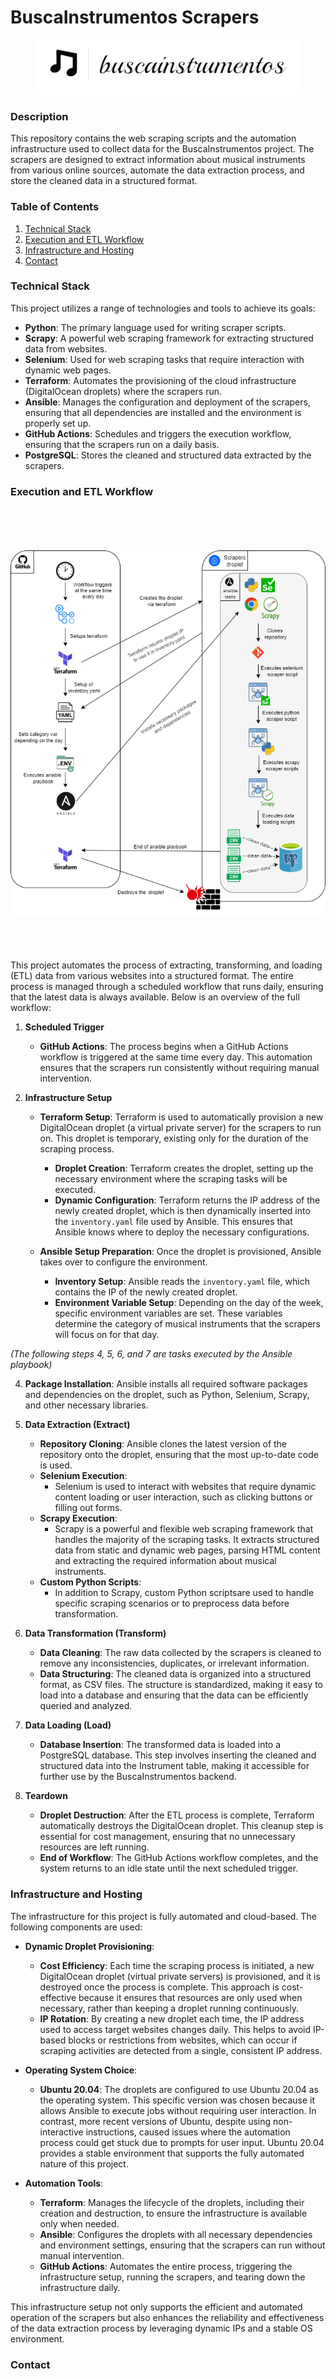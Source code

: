 # BuscaInstrumentos Scrapers
  
<div align="center">
  <img src="https://github.com/jorgeiras/buscainstrumentos_scrapers/blob/main/images/buscainstrumentoslogo.png" alt="scrapers Logo">
</div>
  
### Description
This repository contains the web scraping scripts and the automation infrastructure used to collect data for the BuscaInstrumentos project. The scrapers are designed to extract information about musical instruments from various online sources, automate the data extraction process, and store the cleaned data in a structured format.

### Table of Contents
1. [Technical Stack](#technical-stack)
2. [Execution and ETL Workflow](#execution-and-etl-workflow)
3. [Infrastructure and Hosting](#infrastructure-and-hosting)
4. [Contact](#contact)

### Technical Stack
This project utilizes a range of technologies and tools to achieve its goals:
- **Python**: The primary language used for writing scraper scripts.
- **Scrapy**: A powerful web scraping framework for extracting structured data from websites.
- **Selenium**: Used for web scraping tasks that require interaction with dynamic web pages.
- **Terraform**: Automates the provisioning of the cloud infrastructure (DigitalOcean droplets) where the scrapers run.
- **Ansible**: Manages the configuration and deployment of the scrapers, ensuring that all dependencies are installed and the environment is properly set up.
- **GitHub Actions**: Schedules and triggers the execution workflow, ensuring that the scrapers run on a daily basis.
- **PostgreSQL**: Stores the cleaned and structured data extracted by the scrapers.

### Execution and ETL Workflow
<br><br>  
<div align="center">
  <img src="https://github.com/jorgeiras/buscainstrumentos_scrapers/blob/main/images/scrapers_etl.png" alt="scrapers etl" style="margin-top: 20px; margin-bottom: 20px;">
</div>
<br><br>  

This project automates the process of extracting, transforming, and loading (ETL) data from various websites into a structured format. The entire process is managed through a scheduled workflow that runs daily, ensuring that the latest data is always available. Below is an overview of the full workflow:

1. **Scheduled Trigger**
   - **GitHub Actions**: The process begins when a GitHub Actions workflow is triggered at the same time every day. This automation ensures that the scrapers run consistently without requiring manual intervention.

2. **Infrastructure Setup**
   - **Terraform Setup**: Terraform is used to automatically provision a new DigitalOcean droplet (a virtual private server) for the scrapers to run on. This droplet is temporary, existing only for the duration of the scraping process.
     - **Droplet Creation**: Terraform creates the droplet, setting up the necessary environment where the scraping tasks will be executed.
     - **Dynamic Configuration**: Terraform returns the IP address of the newly created droplet, which is then dynamically inserted into the `inventory.yaml` file used by Ansible. This ensures that Ansible knows where to deploy the necessary configurations.

   - **Ansible Setup Preparation**: Once the droplet is provisioned, Ansible takes over to configure the environment. 
     - **Inventory Setup**: Ansible reads the `inventory.yaml` file, which contains the IP of the newly created droplet.
     - **Environment Variable Setup**: Depending on the day of the week, specific environment variables are set. These variables determine the category of musical instruments that the scrapers will focus on for that day.

*(The following steps 4, 5, 6, and 7 are tasks executed by the Ansible playbook)*
  
4. **Package Installation**: Ansible installs all required software packages and dependencies on the droplet, such as Python, Selenium, Scrapy, and other necessary libraries.

5. **Data Extraction (Extract)**
   - **Repository Cloning**: Ansible clones the latest version of the repository onto the droplet, ensuring that the most up-to-date code is used.
   - **Selenium Execution**: 
     - Selenium is used to interact with websites that require dynamic content loading or user interaction, such as clicking buttons or filling out forms.
   - **Scrapy Execution**:
     - Scrapy is a powerful and flexible web scraping framework that handles the majority of the scraping tasks. It extracts structured data from static and dynamic web pages, parsing HTML content and extracting the required information about musical instruments.
   - **Custom Python Scripts**: 
     - In addition to Scrapy, custom Python scriptsare used to handle specific scraping scenarios or to preprocess data before transformation.

6. **Data Transformation (Transform)**
   - **Data Cleaning**: The raw data collected by the scrapers is cleaned to remove any inconsistencies, duplicates, or irrelevant information.
   - **Data Structuring**: The cleaned data is organized into a structured format, as CSV files. The structure is standardized, making it easy to load into a database and ensuring that the data can be efficiently queried and analyzed.

7. **Data Loading (Load)**
   - **Database Insertion**: The transformed data is loaded into a PostgreSQL database. This step involves inserting the cleaned and structured data into the Instrument table, making it accessible for further use by the BuscaInstrumentos backend.

8. **Teardown**
   - **Droplet Destruction**: After the ETL process is complete, Terraform automatically destroys the DigitalOcean droplet. This cleanup step is essential for cost management, ensuring that no unnecessary resources are left running.
   - **End of Workflow**: The GitHub Actions workflow completes, and the system returns to an idle state until the next scheduled trigger.


### Infrastructure and Hosting
The infrastructure for this project is fully automated and cloud-based. The following components are used:
- **Dynamic Droplet Provisioning**:
  - **Cost Efficiency**: Each time the scraping process is initiated, a new DigitalOcean droplet (virtual private servers) is provisioned, and it is destroyed once the process is complete. This approach is cost-effective because it ensures that resources are only used when necessary, rather than keeping a droplet running continuously.
  - **IP Rotation**: By creating a new droplet each time, the IP address used to access target websites changes daily. This helps to avoid IP-based blocks or restrictions from websites, which can occur if scraping activities are detected from a single, consistent IP address.

- **Operating System Choice**:
  - **Ubuntu 20.04**: The droplets are configured to use Ubuntu 20.04 as the operating system. This specific version was chosen because it allows Ansible to execute jobs without requiring user interaction. In contrast, more recent versions of Ubuntu, despite using non-interactive instructions, caused issues where the automation process could get stuck due to prompts for user input. Ubuntu 20.04 provides a stable environment that supports the fully automated nature of this project.

- **Automation Tools**:
  - **Terraform**: Manages the lifecycle of the droplets, including their creation and destruction, to ensure the infrastructure is available only when needed.
  - **Ansible**: Configures the droplets with all necessary dependencies and environment settings, ensuring that the scrapers can run without manual intervention.
  - **GitHub Actions**: Automates the entire process, triggering the infrastructure setup, running the scrapers, and tearing down the infrastructure daily.
  
This infrastructure setup not only supports the efficient and automated operation of the scrapers but also enhances the reliability and effectiveness of the data extraction process by leveraging dynamic IPs and a stable OS environment.

### Contact

